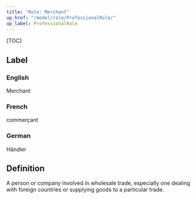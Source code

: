 ```yaml
---
title: "Role: Merchant"
up_href: "/model/role/ProfessionalRole/"
up_label: ProfessionalRole
---
```


[TOC]

## Label

### English
Merchant

### French
commerçant

### German
Händler

## Definition
A person or company involved in wholesale trade, especially one dealing with foreign countries or supplying goods to a particular trade.
